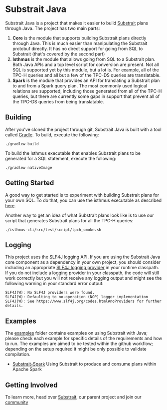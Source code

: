 # Substrait Java

Substrait Java is a project that makes it easier to build [Substrait](https://substrait.io/) plans through Java. The project has two main parts:
1) **Core** is the module that supports building Substrait plans directly through Java. This is much easier than manipulating the Substrait protobuf directly. It has no direct support for going from SQL to Substrait (that's covered by the second part)
2) **Isthmus** is the module that allows going from SQL to a Substrait plan. Both Java APIs and a top level script for conversion are present. Not all SQL is supported yet by this module, but a lot is. For example, all of the TPC-H queries and all but a few of the TPC-DS queries are translatable.
3) **Spark** is the module that provides an API for translating a Substrait plan to and from a Spark query plan.  The most commonly used logical relations are supported, including those generated from all of the TPC-H queries, but there are currently some gaps in support that prevent all of the TPC-DS queries from being translatable.

## Building
After you've cloned the project through git, Substrait Java is built with a tool called [Gradle](https://gradle.org/). To build, execute the following:
```
./gradlew build
```

To build the Isthmus executable that enables Substrait plans to be generated for a SQL statement, execute the following:
```
./gradlew nativeImage
```

## Getting Started
A good way to get started is to experiment with building Substrait plans for your own SQL. To do that, you can use the isthmus executable as described [here](https://github.com/substrait-io/substrait-java/blob/main/isthmus/README.md).

Another way to get an idea of what Substrait plans look like is to use our script that generates Substrait plans for all the TPC-H queries:
```
./isthmus-cli/src/test/script/tpch_smoke.sh
```

## Logging
This project uses the [SLF4J](https://www.slf4j.org/) logging API. If you are using the Substrait Java core component as a dependency in your own project, you should consider including an appropriate [SLF4J logging provider](https://www.slf4j.org/manual.html#swapping) in your runtime classpath. If you do not include a logging provider in your classpath, the code will still work correctly but you will not receive any logging output and might see the following warning in your standard error output:

```
SLF4J(W): No SLF4J providers were found.
SLF4J(W): Defaulting to no-operation (NOP) logger implementation
SLF4J(W): See https://www.slf4j.org/codes.html#noProviders for further details.
```

## Examples

The [examples](./examples) folder contains examples on using Substrait with Java; please check each example for specific details of the requirements and how to run. The examples are aimed to be tested within the github workflow; depending on the setup required it might be only possible to validate compilation.

- [Substrait-Spark](./examples/subtrait-spark/README.md) Using Substrait to produce and consume plans within Apache Spark

## Getting Involved
To learn more, head over [Substrait](https://substrait.io/), our parent project and join our [community](https://substrait.io/community/)
